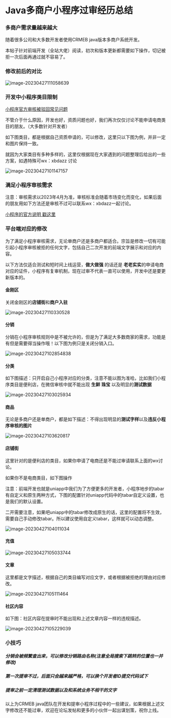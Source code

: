 # Java多商户小程序过审经历总结

### 多商户需求量越来越大

随着很多公司和大多数开发者使用CRMEB java版本多商户系统开发。

本帖子针对前端开发（全站大佬）阅读，初次和版本更新都需要如下操作，切记被拒一次后面再通过就不容易了。

### 修改前后的对比

![image-20230427111058639](../../../images/image-20230427111058639.png)

### 开发中小程序类目限制

[小程序官方审核被驳回常见问题](https://developers.weixin.qq.com/community/develop/doc/0002caeb3c82583722f9cb09456409?highLine=%25E5%25B0%258F%25E7%25A8%258B%25E5%25BA%258F%25E5%25AE%25A1%25E6%25A0%25B8)

不管介于什么原因，开发也好，资质问题也好，我们再次仅仅讨论不能申请电商类目的朋友。（大多数针对开发者）

如下图类目，都是根据自己资质申请的，可以修改，这里只以下图为例，并非一定和图片保持一致。

就因为大家类目有多种多样的，这里仅根据现在大家遇到的问题整理后给出的一些方案，如遇特殊可wx：xbdazz 讨论

![image-20230427101147157](../../../images/image-20230427101147157.png)

### 满足小程序审核需求

注意：审核需求以2023年4月为准，审核标准会随着市场变化而变化，如果后面的朋友用如下方法还是审核不过可以联系wx：xbdazz一起讨论。

[小程序的官方说明 戳这里](https://developers.weixin.qq.com/miniprogram/product/material/#%E9%9D%9E%E4%B8%AA%E4%BA%BA%E4%B8%BB%E4%BD%93%E5%B0%8F%E7%A8%8B%E5%BA%8F%E5%BC%80%E6%94%BE%E7%9A%84%E6%9C%8D%E5%8A%A1%E7%B1%BB%E7%9B%AE)

### 平台端对应的修改

为了满足小程序审核需求，无论单商户还是多商户都适合。宗旨是修改一切有可能引起小程序审核被拒的任何文字，包括自己二次开发的前端文字展示和对应的内容。

以下方法仅适合测试和短时间上线运营，**做大做强** 的话还是 **老老实实**的申请电商对应的证件，小程序有复审机制，现在过审不代表一直可以使用，开发中还是要更新版本的。

#### 金刚区

关闭金刚区的**店铺街**和**商户入驻**

![image-20230427110330528](../../../images/image-20230427110330528.png)

#### 分销

分销在小程序审核规则中是不被允许的，但是为了满足大多数商家的需求，功能是有但是需要得当操作哦！以下图为例只是关闭分销入口。

![image-20230427102854838](../../../images/image-20230427102854838.png)

#### 分类

如下图描述：只开启自己小程序对应的分类，注意不能以图为准哈，比如我们小程序类目是便利店，在微信审核中就不能出现 **生鲜** **珠宝** 以及明显的**测试数据**

![image-20230427103025934](../../../images/image-20230427103025934.png)

#### 商品

无论是多商户还是单商户，都是如下描述：不得出现明显的**测试字样**以及**违反小程序审核的图片**

![image-20230427103620817](../../../images/image-20230427103620817.png)

#### 店铺街

这里针对的是便利店的类目，如果你申请了电商还是不能过审请联系上面的wx讨论。

如果你不是电商类目，如下图操作

注意：前端开发也就是uniapp中我们为了方便更多的开发者，小程序地步的tabar有自定义和原生两种方式，下图的配置针对uniapp代码中的tabar自定义设置，也是我们的默认设置。

二开需要注意，如果吧uniapp中的tabar修改成原生的话，这里的配置将不生效，需要自己手动修改tabar。所以建议使用自定义tabar，这样就可以动态调整。

![image-20230427104011034](../../../images/image-20230427104011034.png)

#### 充值

![image-20230427105033744](../../../images/image-20230427105033744.png)

#### 文章

这里都是文字描述，根据自己的类目编写对应文字，或者根据被拒绝的理由对应修改。

![image-20230427105111464](../../../images/image-20230427105111464.png)

#### 社区内容

如下图：社区内容在提审时不能出现和上述文章内容一样的违规描述。

![image-20230427105229039](../../../images/image-20230427105229039.png)

### 小技巧

##### 分销会被频繁查出来，可以修改分销路由名称(注意全局搜索下跳转的位置也一并修改)

##### 第一次提审不过，后面只会越来越严格，可以换个开发者ID提交代码试下

##### 提审之前一定清理测试数据以及和系统业务不相干的文字



以上为CRMEB java团队在开发和提审小程序过程中的一些建议，如果根据上述文字修改还不能过审，欢迎在论坛发帖和更多的小伙伴一起出谋划策，祝你上线。